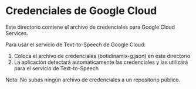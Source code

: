 # Credenciales de Google Cloud

Este directorio contiene el archivo de credenciales para Google Cloud Services.

Para usar el servicio de Text-to-Speech de Google Cloud:
1. Coloca el archivo de credenciales (botidinamix-g.json) en este directorio
2. La aplicación detectará automáticamente las credenciales y las utilizará para el servicio de Text-to-Speech

Nota: No subas ningún archivo de credenciales a un repositorio público.
